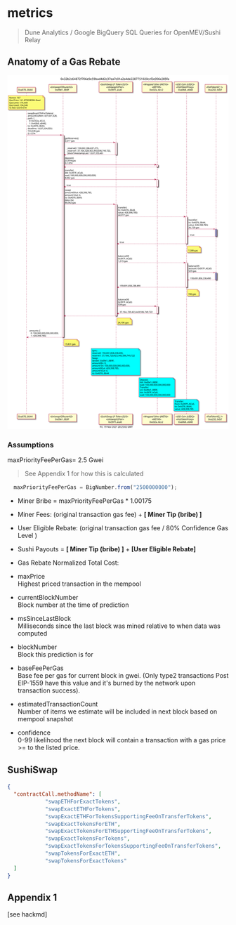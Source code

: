 # metrics
> Dune Analytics / Google BigQuery SQL Queries for OpenMEV/Sushi Relay

## Anatomy of a Gas Rebate


![](assets/sushi-tx-1.svg)


### Assumptions 

maxPriorityFeePerGas= 2.5 Gwei

> See Appendix 1 for how this is calculated

```js
  maxPriorityFeePerGas = BigNumber.from("2500000000");
```

- Miner Bribe = maxPriorityFeePerGas * 1.00175
- Miner Fees: (original transaction gas fee) + **[ Miner Tip (bribe) ]**
- User Eligible Rebate: (original transaction gas fee / 80% Confidence Gas Level )
- Sushi Payouts =  **[ Miner Tip (bribe) ]** + **[User Eligible Rebate]**




- Gas Rebate Normalized Total Cost: 

- maxPrice    
Highest priced transaction in the mempool    

- currentBlockNumber    
Block number at the time of prediction

- msSinceLastBlock    
Milliseconds since the last block was mined relative to when data was computed    

- blockNumber    
Block this prediction is for    

- baseFeePerGas    
Base fee per gas for current block in gwei. (Only type2 transactions Post EIP-1559 have this value and it's burned by the network upon transaction success).    

- estimatedTransactionCount    
Number of items we estimate will be included in next block based on mempool snapshot    

- confidence    
0-99 likelihood the next block will contain a transaction with a gas price >= to the listed price.  

## SushiSwap

```json
{ 
  "contractCall.methodName": [ 
            "swapETHForExactTokens", 
            "swapExactETHForTokens", 
            "swapExactETHForTokensSupportingFeeOnTransferTokens",
            "swapExactTokensForETH", 
            "swapExactTokensForETHSupportingFeeOnTransferTokens",
            "swapExactTokensForTokens", 
            "swapExactTokensForTokensSupportingFeeOnTransferTokens", 
            "swapTokensForExactETH",
            "swapTokensForExactTokens"
  ] 
}
```


## Appendix 1
[see hackmd]
